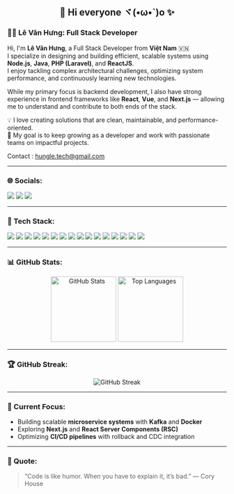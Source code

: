 <h2 align="center">👋 Hi everyone ヾ(•ω•`)o ✨</h2>

### 👨‍💻 Lê Văn Hưng: Full Stack Developer

Hi, I'm **Lê Văn Hưng**, a Full Stack Developer from **Việt Nam** 🇻🇳  
I specialize in designing and building efficient, scalable systems using **Node.js**, **Java**, **PHP (Laravel)**, and **ReactJS**.  
I enjoy tackling complex architectural challenges, optimizing system performance, and continuously learning new technologies.

While my primary focus is backend development, I also have strong experience in frontend frameworks like **React**, **Vue**, and **Next.js** — allowing me to understand and contribute to both ends of the stack.

💡 I love creating solutions that are clean, maintainable, and performance-oriented.  
🚀 My goal is to keep growing as a developer and work with passionate teams on impactful projects.

Contact : hungle.tech@gmail.com

---

### 🌐 Socials:
<p align="left">
  <a href="https://facebook.com/yourprofile" target="_blank"><img src="https://img.shields.io/badge/Facebook-%231877F2.svg?logo=Facebook&logoColor=white"/></a>
  <a href="https://linkedin.com/in/yourprofile" target="_blank"><img src="https://img.shields.io/badge/LinkedIn-%230077B5.svg?logo=linkedin&logoColor=white"/></a>
  <a href="mailto:youremail@example.com"><img src="https://img.shields.io/badge/Email-D14836?logo=gmail&logoColor=white"/></a>
</p>

---

### 🧠 Tech Stack:
<p align="left">
  <img src="https://img.shields.io/badge/Java-orange?logo=coffeescript&logoColor=white"/> 
  <img src="https://img.shields.io/badge/Node.js-6DA55F?logo=node.js&logoColor=white"/>
  <img src="https://img.shields.io/badge/NPM-CB3837?logo=npm&logoColor=white"/> 
  <img src="https://img.shields.io/badge/Express.js-000000?logo=express&logoColor=white"/>
  <img src="https://img.shields.io/badge/NestJS-E0234E?logo=nestjs&logoColor=white"/>
  <img src="https://img.shields.io/badge/React-20232A?logo=react&logoColor=61DAFB"/>
  <img src="https://img.shields.io/badge/Next.js-000000?logo=next.js&logoColor=white"/>
  <img src="https://img.shields.io/badge/TailwindCSS-38B2AC?logo=tailwindcss&logoColor=white"/>
  <img src="https://img.shields.io/badge/PostgreSQL-316192?logo=postgresql&logoColor=white"/>
  <img src="https://img.shields.io/badge/MySQL-4479A1?logo=mysql&logoColor=white"/>
  <img src="https://img.shields.io/badge/MongoDB-4EA94B?logo=mongodb&logoColor=white"/>
  <img src="https://img.shields.io/badge/Redis-DC382D?logo=redis&logoColor=white"/>
  <img src="https://img.shields.io/badge/Kafka-231F20?logo=apachekafka&logoColor=white"/>
  <img src="https://img.shields.io/badge/Docker-2496ED?logo=docker&logoColor=white"/>
  <img src="https://img.shields.io/badge/AWS-232F3E?logo=amazonaws&logoColor=white"/>
  <img src="https://img.shields.io/badge/REST%20API-02569B?logo=api&logoColor=white"/>
</p>

---

### 📊 GitHub Stats:
<p align="center">
  <img src="https://github-readme-stats.vercel.app/api?username=yourgithubusername&show_icons=true&theme=radical" alt="GitHub Stats" height="150"/>
  <img src="https://github-readme-stats.vercel.app/api/top-langs/?username=yourgithubusername&layout=compact&theme=radical" alt="Top Languages" height="150"/>
</p>

---

### 🏆 GitHub Streak:
<p align="center">
  <img src="https://streak-stats.demolab.com?user=yourgithubusername&theme=radical&border_radius=10" alt="GitHub Streak" />
</p>

---

### 🎯 Current Focus:
- Building scalable **microservice systems** with **Kafka** and **Docker**  
- Exploring **Next.js** and **React Server Components (RSC)**  
- Optimizing **CI/CD pipelines** with rollback and CDC integration  

---

### 📝 Quote:
> “Code is like humor. When you have to explain it, it’s bad.” — Cory House
